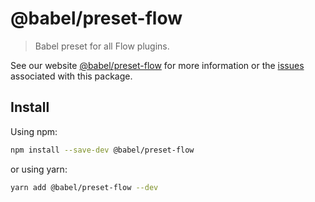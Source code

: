 # @babel/preset-flow

> Babel preset for all Flow plugins.

See our website [@babel/preset-flow](https://babeljs.io/docs/babel-preset-flow) for more information
or
the [issues](https://github.com/babel/babel/issues?utf8=%E2%9C%93&q=is%3Aissue+label%3A%22area%3A%20flow%22+is%3Aopen)
associated with this package.

## Install

Using npm:

```sh
npm install --save-dev @babel/preset-flow
```

or using yarn:

```sh
yarn add @babel/preset-flow --dev
```
